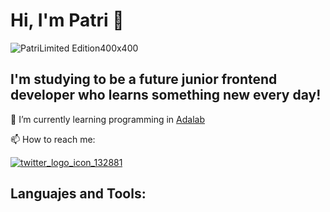 # Hi, I'm Patri 👋

![PatriLimited Edition400x400](https://user-images.githubusercontent.com/93192372/152641757-97097b3e-65d7-47cf-b02f-dc60cebab285.jpg)


## I'm studying to be a future junior frontend developer who learns something new every day!

 🌱 I’m currently learning programming in [Adalab](https://adalab.es/)
 
 📫 How to reach me:
 
[![twitter_logo_icon_132881](https://user-images.githubusercontent.com/93192372/152584090-f9e5870f-2373-4095-b31a-33471509b42b.png)](https://twitter.com/patrimalvido)
 
## Languajes and Tools:



